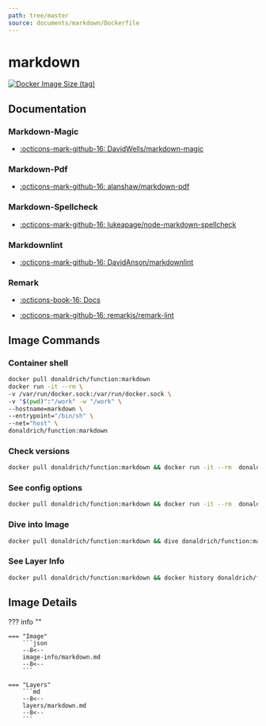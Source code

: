 ```yaml
---
path: tree/master
source: documents/markdown/Dockerfile
---
```


# markdown

[![Docker Image Size (tag)](https://img.shields.io/docker/image-size/donaldrich/function/markdown?color=blue&label=donaldrich/function:markdown&logo=docker&style=flat-square)](https://hub.docker.com/r/donaldrich/function/markdown)

## Documentation

### Markdown-Magic

- [:octicons-mark-github-16: DavidWells/markdown-magic](https://github.com/DavidWells/markdown-magic)

### Markdown-Pdf

- [:octicons-mark-github-16: alanshaw/markdown-pdf](https://github.com/alanshaw/markdown-pdf)

### Markdown-Spellcheck

- [:octicons-mark-github-16: lukeapage/node-markdown-spellcheck](https://github.com/lukeapage/node-markdown-spellcheck)

### Markdownlint

- [:octicons-mark-github-16: DavidAnson/markdownlint](https://github.com/DavidAnson/markdownlint)

### Remark

- [:octicons-book-16: Docs](https://remark.js.org)

- [:octicons-mark-github-16: remarkjs/remark-lint](https://github.com/remarkjs/remark-lint)

## Image Commands

### Container shell

```sh
docker pull donaldrich/function:markdown
docker run -it --rm \
-v /var/run/docker.sock:/var/run/docker.sock \
-v "$(pwd)":"/work" -w "/work" \
--hostname=markdown \
--entrypoint="/bin/sh" \
--net="host" \
donaldrich/function:markdown
```

### Check versions

```sh
docker pull donaldrich/function:markdown && docker run -it --rm  donaldrich/function:markdown validate
```

### See config options

```sh
docker pull donaldrich/function:markdown && docker run -it --rm  donaldrich/function:markdown help
```

### Dive into Image

```sh
docker pull donaldrich/function:markdown && dive donaldrich/function:markdown
```

### See Layer Info

```sh
docker pull donaldrich/function:markdown && docker history donaldrich/function:markdown
```

## Image Details

??? info ""

    === "Image"
        ```json
        --8<--
        image-info/markdown.md
        --8<--
        ```

    === "Layers"
        ```md
        --8<--
        layers/markdown.md
        --8<--
        ```
